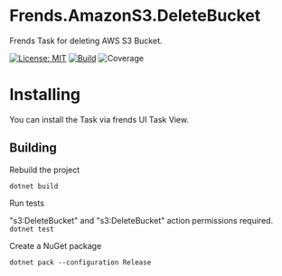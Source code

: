 # Frends.AmazonS3.DeleteBucket
Frends Task for deleting AWS S3 Bucket.

[![License: MIT](https://img.shields.io/badge/License-MIT-green.svg)](https://opensource.org/licenses/MIT) 
[![Build](https://github.com/FrendsPlatform/Frends.AmazonS3/actions/workflows/DeleteBucket_build_and_test_on_main.yml/badge.svg)](https://github.com/FrendsPlatform/Frends.AmazonS3/actions)
![Coverage](https://app-github-custom-badges.azurewebsites.net/Badge?key=FrendsPlatform/Frends.AmazonS3/Frends.AmazonS3.DeleteBucket|main)

# Installing

You can install the Task via frends UI Task View.

## Building

Rebuild the project

`dotnet build`

Run tests

"s3:DeleteBucket" and "s3:DeleteBucket" action permissions required.
`dotnet test`

Create a NuGet package

`dotnet pack --configuration Release`